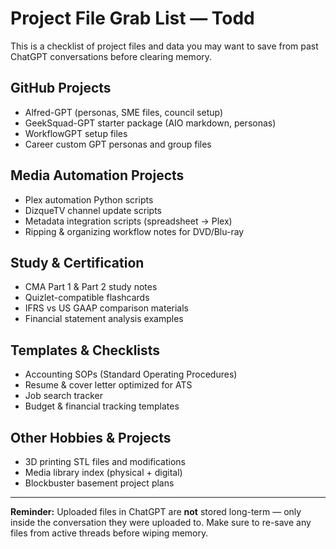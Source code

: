 # Project File Grab List — Todd

This is a checklist of project files and data you may want to save from past ChatGPT conversations before clearing memory.

## GitHub Projects
- Alfred-GPT (personas, SME files, council setup)
- GeekSquad-GPT starter package (AIO markdown, personas)
- WorkflowGPT setup files
- Career custom GPT personas and group files

## Media Automation Projects
- Plex automation Python scripts
- DizqueTV channel update scripts
- Metadata integration scripts (spreadsheet → Plex)
- Ripping & organizing workflow notes for DVD/Blu-ray

## Study & Certification
- CMA Part 1 & Part 2 study notes
- Quizlet-compatible flashcards
- IFRS vs US GAAP comparison materials
- Financial statement analysis examples

## Templates & Checklists
- Accounting SOPs (Standard Operating Procedures)
- Resume & cover letter optimized for ATS
- Job search tracker
- Budget & financial tracking templates

## Other Hobbies & Projects
- 3D printing STL files and modifications
- Media library index (physical + digital)
- Blockbuster basement project plans

---

**Reminder:** Uploaded files in ChatGPT are **not** stored long-term — only inside the conversation they were uploaded to. 
Make sure to re-save any files from active threads before wiping memory.
